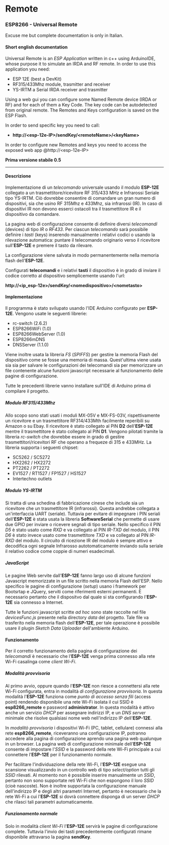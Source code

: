 # Remote
### ESP8266 - Universal Remote

Excuse me but complete documentation is only in Italian.

#### Short english documentation

Universal Remote is an *ESP Application* written in c++ using ArduinoIDE, whose purpose it to simulate an IRDA and RF remote.
In order to use this application you need:
* ESP 12E (best a DevKit)
* RF315/433Mhz module, trasmitter and receiver
* YS-IRTM a Serial IRDA receiver and trasmitter

Using a web gui you can configure some Named Remote device (IRDA or RF) and for each of them a Key Code. The key code can be autodetected from original remote.
The Remotes and Keys configuration is saved on the ESP Flash.

In order to send specific key you need to call:
* **http://<esp-12e-IP\>/sendKey/\<remoteName\>/\<keyName\>**

In order to configure new Remotes and keys you need to access the exposed web app @http://<esp-12e-IP\>


**Prima versione stabile 0.5**

*****

#### Descrizione

Implementazione di un *telecomando* universale usando il modulo **ESP-12E** collegato a un trasmettitore/ricevitore RF 315/433 MHz e Infrarossi Seriale tipo YS-IRTM. Ciò dovrebbe consentire di comandare un gran numero di dispositivi, sia che usino RF 315Mhz e 433Mhz, sia infrarossi (IR). In caso di dispositivi IR non devono esserci ostacoli tra il trasmettitore IR e il dispositivo da comandare.

La pagina web di configurazione consente di definire diversi *telecomandi* (devices) di tipo *IR* o *RF433*. Per ciascun _telecomando_ sarà possibile definire i *tasti* (keys) inserendo manualmente i relativi codici o usando la rilevazione automatica: puntare il telecomando originario verso il ricevitore sull'**ESP-12E** e premere il tasto da rilevare.

La configurazione viene salvata in modo permanentemente nella memoria flash dell'**ESP-12E**.

Configurati **telecomandi** e i relativi **tasti** il dispositivo è in grado di inviare il codice corretto al dispositivo semplicemente usando l'url: 

**http://<ip_esp-12e>/sendKey/\<nomedispositivo\>/\<nometasto\>**

#### Implementazione

Il programma è stato svilupato usando l'IDE Arduino configurato per **ESP-12E**. Vengono usate le seguenti librerie:
* rc-switch (2.6.2)
* ESP8266WiFi (1.0)
* ESP8266WebServer (1.0)
* ESP8266mDNS
* DNSServer (1.1.0)

Viene inoltre usata la libreria _FS_ (_SPIFFS_) per gestire la memoria Flash del dispositivo come se fosse una memoria di massa. Quest'ultima viene usata sia sia per salvare le configurazioni dei telecomandi sia per memorizzare un file contenente alcune funzioni javascript necessarie al funzionamento delle pagine di configurazione.

Tutte le precedenti librerie vanno installare sull'IDE di Arduino prima di compilare il progetto.

##### Modulo RF315/433Mhz
Allo scopo sono stati usati i moduli MX-05V e MX-FS-03V, rispettivamente un ricevitore e un trasmettitore RF314/433Mth facilmente reperibili su Amazon o su Ebay. Il ricevitore è stato collegato al PIN **D2** dell'**ESP-12E** mentre il trasmettitore è stato collegato al PIN **D1**. Vengono pilotati tramite la libreria _rc-switch_ che dovrebbe essere in grado di gestire trasmettitori/ricevitori RF che operano a frequeze di 315 e 433MHz. La libreria supporta i seguenti chipset:

* SC5262 / SC5272
* HX2262 / HX2272
* PT2262 / PT2272
* EV1527 / RT1527 / FP1527 / HS1527
* Intertechno outlets

##### Modulo YS-IRTM
Si tratta di una schedina di fabbricazione cinese che include sia un ricevitore che un trasmettitore IR (infrarossi). Questa andrebbe collegata a un'interfaccia UART (seriale). Tuttavia per evitare di impegnare i PIN seriali dell'**ESP-12E** è stata usata la libreria **SoftwareSerial** che permette di usare due GPIO per inviare o ricevere segnali di tipo seriale. Nello specifico il PIN *D5* è stato usato come *RXD* e va collegato al PIN *IR-TXD* del modulo, il PIN *D6* è stato invece usato come trasmettitore *TXD* e va collegato al PIN *IR-RXD* del modulo. Il circuito di ricezione IR del modulo è sempre attivo e decodifica ogni segnale Infrarosso autotomaticamente inviando sulla seriale il relativo codice come coppie di numeri esadecimali.

##### JavaScript

Le pagine Web servite dall'**ESP-12E** fanno largo uso di alcune funzioni Javascript memorizzate in un file scritto nella memoria Flash dell'ESP.
Nello specifico le pagine di configurazione (_setup_) usano i framework per Bootsrtap e JQuery, serviti come riferimenti esterni permanenti. È necessario pertanto che il dispositvo dal quale si sta configurando l'**ESP-12E** sia connesso a Internet.

Tutte le funzioni javascript scritte _ad hoc_ sono state raccolte nel file _devicesFunc.js_ presente nella directory _data_ del progetto. Tale file va trasferito nella memoria flash dell'**ESP-12E**, per tale operazione è possibile usare il plugin _Sketch Data Uploader_ dell'ambiente Arduino.

#### Funzionamento

Per il corretto funzionamento della pagina di configurazione dei _telecomandi_ è necessario che l'**ESP-12E** venga prima connesso alla rete Wi-Fi casalinga come _client Wi-Fi_.

##### Modalità provvisoria

Al primo avvio, oppure quando l'**ESP-12E** non riesce a connettersi alla rete Wi-Fi configurata, entra in modalità _di configurazione provvisoria_. In questa modalità l'**ESP-12E** funziona come _punto di accesso senza fili_ (access point) rendendo disponibile una rete Wi-Fi isolata il cui SSID è **esp8266_remote** e password **administrator**. In questa modalità è attivo anche un servizio _DHCP_ per assegnare indirizzi IP, e un _DNS server_ minimale che risolve qualsiasi nome web nell'indirizzo IP dell'**ESP-12E**.

In _modalitò provvisoria_ i dispositivi Wi-Fi (PC, tablet, cellulare) connessi alla rete **esp8266_remote**, riceveranno una configurazione IP, potranno accedere alla pagina di configurazione aprendo una pagina web qualunque in un browser. La pagina web di configurazione minimale dell'**ESP-12E** consente di impostare l'_SSID_ e la password della rete Wi-Fi principale a cui connettere l'**ESP-12E** per il funzionamento normale.

Per facilitare l'individuazione della rete Wi-Fi, l'**ESP-12E** esegue una scansione visualizzando in un controllo web di tipo _select/option_ tutti gli _SSID_ rilevati. Al momento non è possibile inserire manualmente un _SSID_, pertanto non sono supportate reti Wi-Fi che non espongono il loro _SSID_ (cioè nascoste). Non è inoltre supportata la configurazione manuale dell'indirizzo IP e degli altri parametri Internet, pertanto è necessario che la rete Wi-Fi a cui l'**ESP-12E** si dovrà connettere disponga di un server _DHCP_ che rilasci tali parametri automaticamente.

##### Funzionamento normale

Solo in modalità _client Wi-Fi_ l'**ESP-12E** servirà le pagine di configurazione complete.
Tuttavia l'invio dei tasti precedentemente configurati rimane disponibile attravarso la pagina **sendKey**.
